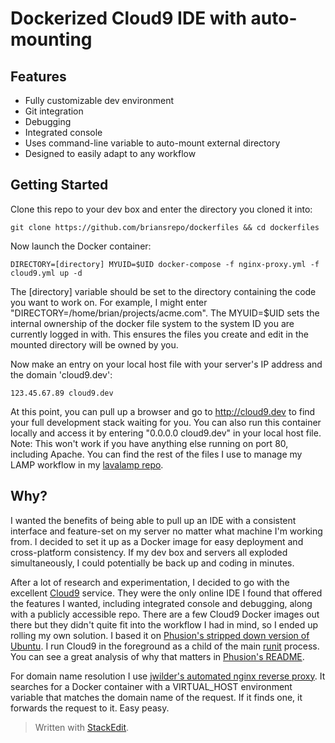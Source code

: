 

Dockerized Cloud9 IDE with auto-mounting
========================================

Features
--------
 - Fully customizable dev environment
 - Git integration
 - Debugging
 - Integrated console
 - Uses command-line variable to auto-mount external directory
 - Designed to easily adapt to any workflow

Getting Started
-----

Clone this repo to your dev box and enter the directory you cloned it into:

    git clone https://github.com/briansrepo/dockerfiles && cd dockerfiles

Now launch the Docker container:

    DIRECTORY=[directory] MYUID=$UID docker-compose -f nginx-proxy.yml -f cloud9.yml up -d

The [directory] variable should be set to the directory containing the code you want to work on. For example, I might enter "DIRECTORY=/home/brian/projects/acme.com". The MYUID=$UID sets the internal ownership of the docker file system to the system ID you are currently logged in with. This ensures the files you create and edit in the mounted directory will be owned by you.

Now make an entry on your local host file with your server's IP address and the domain 'cloud9.dev':

    123.45.67.89 cloud9.dev
 
At this point, you can pull up a browser and go to http://cloud9.dev to find your full development stack waiting for you. You can also run this container locally and access it by entering "0.0.0.0 cloud9.dev" in your local host file. Note: This won't work if you have anything else running on port 80, including Apache. You can find the rest of the files I use to manage my LAMP workflow in my [lavalamp repo](https://github.com/briansrepo/lava-lamp).

Why?
----
I wanted the benefits of being able to pull up an IDE with a consistent interface and feature-set on my server no matter what machine I'm working from. I decided to set it up as a Docker image for easy deployment and cross-platform consistency. If my dev box and servers all exploded simultaneously, I could potentially be back up and coding in minutes. 

After a lot of research and experimentation, I decided to go with the excellent [Cloud9](https://github.com/c9/core) service. They were the only online IDE I found that offered the features I wanted, including integrated console and debugging, along with a publicly accessible repo. There are a few Cloud9 Docker images out there but they didn't quite fit into the workflow I had in mind, so I ended up rolling my own solution. I based it on [Phusion's stripped down version of Ubuntu](https://github.com/phusion/baseimage-docker). I run Cloud9 in the foreground as a child of the main [runit](https://en.wikipedia.org/wiki/Runit) process. You can see a great analysis of why that matters in [Phusion's README](https://github.com/phusion/baseimage-docker/blob/master/README.md).

For domain name resolution I use [jwilder's automated nginx reverse proxy](https://github.com/jwilder/nginx-proxy). It searches for a Docker container with a VIRTUAL_HOST environment variable that matches the domain name of the request. If it finds one, it forwards the request to it. Easy peasy.

> Written with [StackEdit](https://stackedit.io/).
